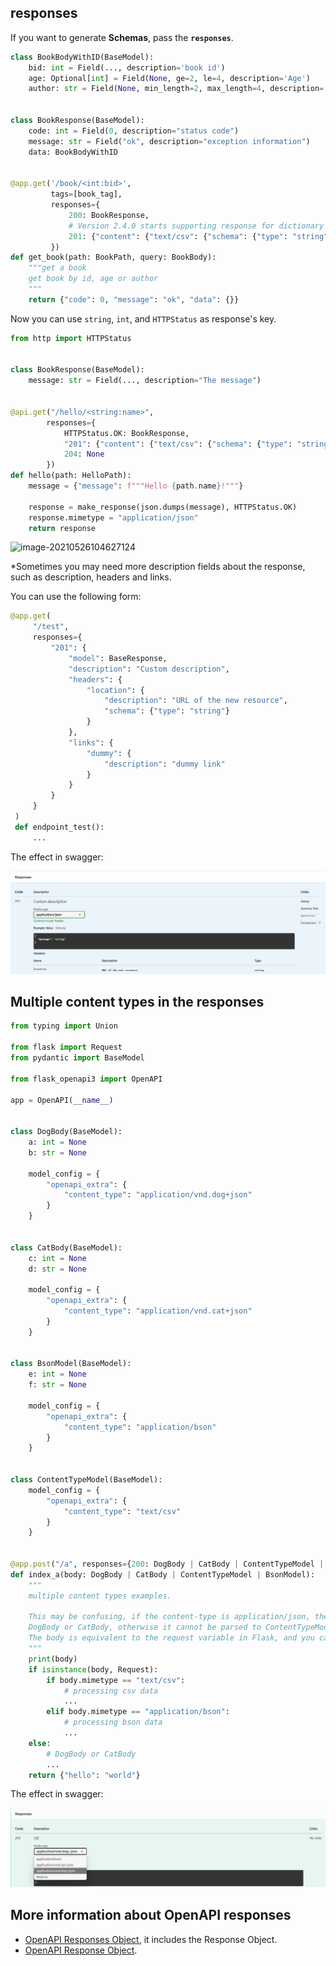 ## responses

If you want to generate **Schemas**, pass the **`responses`**.

```python hl_lines="13"
class BookBodyWithID(BaseModel):
    bid: int = Field(..., description='book id')
    age: Optional[int] = Field(None, ge=2, le=4, description='Age')
    author: str = Field(None, min_length=2, max_length=4, description='Author')


class BookResponse(BaseModel):
    code: int = Field(0, description="status code")
    message: str = Field("ok", description="exception information")
    data: BookBodyWithID


@app.get('/book/<int:bid>', 
         tags=[book_tag], 
         responses={
             200: BookResponse, 
             # Version 2.4.0 starts supporting response for dictionary types
             201: {"content": {"text/csv": {"schema": {"type": "string"}}}}
         })
def get_book(path: BookPath, query: BookBody):
    """get a book
    get book by id, age or author
    """
    return {"code": 0, "message": "ok", "data": {}}
```

Now you can use `string`, `int`, and `HTTPStatus` as response's key.

```python hl_lines="5 7"
from http import HTTPStatus


class BookResponse(BaseModel):
    message: str = Field(..., description="The message")

    
@api.get("/hello/<string:name>",
        responses={
            HTTPStatus.OK: BookResponse, 
            "201": {"content": {"text/csv": {"schema": {"type": "string"}}}},
            204: None
        })
def hello(path: HelloPath):
    message = {"message": f"""Hello {path.name}!"""}

    response = make_response(json.dumps(message), HTTPStatus.OK)
    response.mimetype = "application/json"
    return response
```


![image-20210526104627124](../assets/image-20210526104627124.png)

*Sometimes you may need more description fields about the response, such as description, headers and links.

You can use the following form:

```python
@app.get(
     "/test",
     responses={
         "201": {
             "model": BaseResponse,
             "description": "Custom description",
             "headers": {
                 "location": {
                     "description": "URL of the new resource",
                     "schema": {"type": "string"}
                 }
             },
             "links": {
                 "dummy": {
                     "description": "dummy link"
                 }
             }
         }
     }
 )
 def endpoint_test():
     ...
```

The effect in swagger:

![](../assets/Snipaste_2025-01-14_11-08-40.png)


## Multiple content types in the responses

```python
from typing import Union

from flask import Request
from pydantic import BaseModel

from flask_openapi3 import OpenAPI

app = OpenAPI(__name__)


class DogBody(BaseModel):
    a: int = None
    b: str = None

    model_config = {
        "openapi_extra": {
            "content_type": "application/vnd.dog+json"
        }
    }


class CatBody(BaseModel):
    c: int = None
    d: str = None

    model_config = {
        "openapi_extra": {
            "content_type": "application/vnd.cat+json"
        }
    }


class BsonModel(BaseModel):
    e: int = None
    f: str = None

    model_config = {
        "openapi_extra": {
            "content_type": "application/bson"
        }
    }


class ContentTypeModel(BaseModel):
    model_config = {
        "openapi_extra": {
            "content_type": "text/csv"
        }
    }


@app.post("/a", responses={200: DogBody | CatBody | ContentTypeModel | BsonModel})
def index_a(body: DogBody | CatBody | ContentTypeModel | BsonModel):
    """
    multiple content types examples.

    This may be confusing, if the content-type is application/json, the type of body will be auto parsed to
    DogBody or CatBody, otherwise it cannot be parsed to ContentTypeModel or BsonModel.
    The body is equivalent to the request variable in Flask, and you can use body.data, body.text, etc ...
    """
    print(body)
    if isinstance(body, Request):
        if body.mimetype == "text/csv":
            # processing csv data
            ...
        elif body.mimetype == "application/bson":
            # processing bson data
            ...
    else:
        # DogBody or CatBody
        ...
    return {"hello": "world"}
```

The effect in swagger:

![](../assets/Snipaste_2025-01-14_10-49-19.png)


## More information about OpenAPI responses

- [OpenAPI Responses Object](https://spec.openapis.org/oas/v3.1.0#responses-object), it includes the Response Object.
- [OpenAPI Response Object](https://spec.openapis.org/oas/v3.1.0#response-object).

